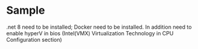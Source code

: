 # Sample
.net 8 need to be installed;
Docker need to be installed. In addition need to enable hyperV in bios (Intel(VMX) Virtualization Technology in CPU Configuration section)